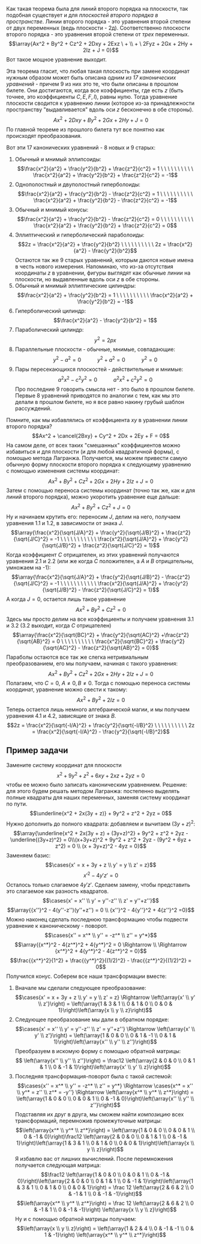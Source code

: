 Как такая теорема была для линий второго порядка на плоскости, так подобная существует и для *плоскостей второго порядка в пространстве*.
Линии второго порядка - это уравнения второй степени от двух переменных (ведь плоскости - 2д). Соответственно плоскости второго порядка - это уравнения второй степени от *трех* переменных.
$$\array{Ax^2 + By^2 + Cz^2 + 2Dxy + 2Exz \ + \\ + \ 2Fyz + 2Gx + 2Hy + 2Iz + J = 0}$$
Вот такое мощное уравнение выходит.

Эта теорема гласит, что любая такая плоскость при замене координат нужным образом может быть описана *одним из 17 канонических уравнений* - причем 9 из них это те, что были описаны в прошлом билете. Они достигаются, когда все коэффициенты, где есть $z$ (быть точнее, это коэффициенты $C, E, F, I$), равны нулю. Тогда уравнение плоскости сводится к уравнению линии (которое из-за принадлежности пространству "выдавливается" вдоль оси $z$ бесконечно в обе стороны). $$Ax^2 + 2Dxy + By^2 + 2Gx + 2Hy + J = 0$$
По главной теореме из прошлого билета тут все понятно как происходят преобразования.

Вот эти 17 канонических уравнений - 8 новых и 9 старых:
1. Обычный и мнимый эллипсоиды: $$\frac{x^2}{a^2} + \frac{y^2}{b^2} + \frac{z^2}{c^2} = 1 \ \ \ \ \ \ \ \ \ \ \frac{x^2}{a^2} + \frac{y^2}{b^2} + \frac{z^2}{c^2} = -1$$
2. Однополостный и двуполостный гиперболоиды: $$\frac{x^2}{a^2} + \frac{y^2}{b^2} - \frac{z^2}{c^2} = 1 \ \ \ \ \ \ \ \ \ \ \frac{x^2}{a^2} + \frac{y^2}{b^2} - \frac{z^2}{c^2} = -1$$
3. Обычный и мнимый конусы: $$\frac{x^2}{a^2} + \frac{y^2}{b^2} - \frac{z^2}{c^2} = 0 \ \ \ \ \ \ \ \ \ \ \frac{x^2}{a^2} + \frac{y^2}{b^2} + \frac{z^2}{c^2} = 0$$
4. Эллиптический и гиперболический параболоиды: $$2z = \frac{x^2}{a^2} + \frac{y^2}{b^2} \ \ \ \ \ \ \ \ \ \ 2z = \frac{x^2}{a^2} - \frac{y^2}{b^2}$$
Остаются так же 9 старых уравнений, которым даются новые имена в честь нового измерения. Напоминаю, что из-за отсутствия координаты $z$ в уравнении, фигуры выглядят как обычные линии на плоскости, но выдавленные вдоль оси $z$ в обе стороны.
1. Обычный и мнимый эллиптические цилиндры: $$\frac{x^2}{a^2} + \frac{y^2}{b^2} = 1 \ \ \ \ \ \ \ \ \ \ \frac{x^2}{a^2} + \frac{y^2}{b^2} = -1$$
2. Гиперболический цилиндр: $$\frac{x^2}{a^2} - \frac{y^2}{b^2} = 1$$
3. Параболический цилиндр: $$y^2 = 2px$$
4. Параллельные плоскости - обычные, мнимые, совпадающие: $$y^2 - a^2 = 0 \ \ \ \ \ \ \ \ \ \ \ y^2 + a^2 = 0 \ \ \ \ \ \ \ \ \ \ \ y^2 = 0$$
5. Пары пересекающихся плоскостей - действительные и мнимые: $$a^2x^2 - c^2y^2 = 0 \ \ \ \ \ \ \ \ \ \ \ a^2x^2 + c^2y^2 = 0$$
Про последние 9 говорить смысла нет - это было в прошлом билете. Первые 8 уравнений приводятся по аналогии с тем, как мы это делали в прошлом билете, но я все равно накину грубый шаблон рассуждений.

Помните, как мы избавлялись от коэффициента $xy$ в уравнении линии второго порядка?
$$Ax^2 + \cancel{2Bxy} + Cy^2 + 2Dx + 2Ey + F = 0$$
На самом деле, от всех таких "смешанных" коэффициентов можно избавиться и для плоскости (и для любой квадратичной формы), с помощью метода Лагранжа.
Получается, мы можем привести самую обычную форму плоскости второго порядка к следующему уравнению с помощью изменения системы координат:
$$Ax^2 + By^2 + Cz^2 + 2Gx + 2Hy + 2Iz + J = 0$$
Затем с помощью переноса системы координат (точно так же, как и для линий второго порядка), можно укоротить уравнение еще дальше:
$$Ax^2 + By^2 + Cz^2 + J = 0$$
Ну и начинаем крутить его: переносим $J$, делим на него, получаем уравнения 1.1 и 1.2, в зависимости от знака $J$.
$$\array{\frac{x^2}{\sqrt{J/A}^2} + \frac{y^2}{\sqrt{J/B}^2} + \frac{z^2}{\sqrt{J/C}^2} = -1 \ \ \ \ \ \ \ \ \ \ \ \frac{x^2}{\sqrt{J/A}^2} + \frac{y^2}{\sqrt{J/B}^2} + \frac{z^2}{\sqrt{J/C}^2} = 1}$$
Когда коэффициент $C$ отрицателен, из этих уравнений получаются уравнения 2.1 и 2.2 (или же когда $C$ положителен, а $A$ и $B$ отрицательны, умножаем на -1):
$$\array{\frac{x^2}{\sqrt{J/A}^2} + \frac{y^2}{\sqrt{J/B}^2} - \frac{z^2}{\sqrt{J/C}^2} = -1 \ \ \ \ \ \ \ \ \ \ \ \frac{x^2}{\sqrt{J/A}^2} + \frac{y^2}{\sqrt{J/B}^2} - \frac{z^2}{\sqrt{J/C}^2} = 1}$$
А когда $J = 0$, остается лишь такое уравнение $$Ax^2 + By^2 + Cz^2 = 0$$
Здесь мы просто делим на все коэффициенты и получаем уравнения 3.1 и 3.2 (3.2 выходит, когда $C$ отрицателен)
$$\array{\frac{x^2}{\sqrt{BC}^2} + \frac{y^2}{\sqrt{AC}^2} +\frac{z^2}{\sqrt{AB}^2} = 0 \ \ \ \ \ \ \ \ \ \ \frac{x^2}{\sqrt{BC}^2} + \frac{y^2}{\sqrt{AC}^2} - \frac{z^2}{\sqrt{AB}^2} = 0}$$
Параболы остаются все так же слегка нетривиальным преобразованием, его мы получаем, начиная с такого уравнения:
$$Ax^2 + By^2 + Cz^2 + 2Gx + 2Hy + 2Iz + J = 0$$
Полагаем, что $C = 0$, $A \neq 0, B \neq 0$. Тогда с помощью переноса системы координат, уравнение можно свести к такому:
$$Ax^2 + By^2 + 2Iz = 0$$
Теперь остается лишь немного алгебраической магии, и мы получаем уравнения 4.1 и 4.2, зависящие от знака $B$.
$$2z = \frac{x^2}{\sqrt{-I/A}^2} + \frac{y^2}{\sqrt{-I/B}^2} \ \ \ \ \ \ \ \ \ \ 2z = \frac{x^2}{\sqrt{-I/A}^2} - \frac{y^2}{\sqrt{-I/B}^2}$$
## Пример задачи
Замените систему координат для плоскости $$x^2 + 9y^2 + z^2 + 6xy + 2xz + 2yz = 0$$чтобы ее можно было записать каноническим уравнением.
Решение: для этого будем решать методом Лагранжа: постепенно выделять полные квадраты для наших переменных, заменяя систему координат по пути.
$$\underline{x^2 + 2x(3y + z)} + 9y^2 + z^2 + 2yz = 0$$
Нужно дополнить до полного квадрата: добавляем и вычитаем $(3y+z)^2$:
$$\array{\underline{x^2 + 2x(3y + z) + (3y+z)^2} + 9y^2 + z^2 + 2yz - \underline{(3y+z)^2} = 0\\(x+3y+z)^2 + 9y^2 + z^2 + 2yz - (9y^2 + 6yz + z^2) = 0 \\ (x + 3y+z)^2 - 4yz = 0}$$
Заменяем базис:
$$\cases{x' = x + 3y + z \\ y' = y \\ z' = z}$$
$${x'}^2 - 4y'z' = 0$$
Осталось только слагаемое $4y'z'$. Сделаем замену, чтобы представить это слагаемое как разность квадратов.
$$\cases{x' = x'' \\ y' = y''-z'' \\ z' = y''+z''}$$
$$\array{{x''}^2 - 4(y''-z'')(y''+z'') = 0 \\ {x''}^2 - 4{y''}^2 + 4{z''}^2 =0}$$
Можно наконец сделать последнюю трансформацию чтобы подвести уравнение к каноническому - поворот.
$$\cases{x'' = x^* \\ y'' = -z^* \\ z'' = y^*}$$
$$\array{{x^*}^2 - 4{z^*}^2 + 4{y^*}^2 = 0 \Rightarrow \\ \Rightarrow {x^*}^2 + 4{y^*}^2 - 4{z^*}^2 = 0}$$
$$\frac{{x^*}^2}{1^2} + \frac{{y^*}^2}{(1/2)^2} - \frac{{z^*}^2}{(1/2)^2} = 0$$
Получился конус.
Соберем все наши трансформации вместе:
1. Вначале мы сделали следующее преобразование: $$\cases{x' = x + 3y + z \\ y' = y \\ z' = z} \Rightarrow \left(\array{x' \\ y' \\ z'}\right) = \left(\array{1 & 3 & 1 \\ 0 & 1 & 0 \\ 0 & 0 & 1}\right)\left(\array{x \\ y \\ z}\right)$$
2. Следующее преобразование мы дали в обратном порядке: $$\cases{x' = x'' \\ y' = y''-z'' \\ z' = y''+z''} \Rightarrow \left(\array{x' \\ y' \\ z'}\right) = \left(\array{1 & 0 & 0 \\ 0 & 1 & -1 \\ 0 & 1 & 1}\right)\left(\array{x'' \\ y'' \\ z''}\right)$$
   Преобразуем в искомую форму с помощью обратной матрицы:$$ \left(\array{x'' \\ y'' \\ z''}\right) = \frac12 \left(\array{2 & 0 & 0 \\ 0 & 1 & 1 \\ 0 & -1 & 1}\right)\left(\array{x' \\ y' \\ z}\right)$$
3. Последняя трансформация-поворот была с такой системой: $$\cases{x'' = x^* \\ y'' = -z^* \\ z'' = y^*} \Rightarrow \cases{x^* = x'' \\ y^* = z'' \\ z^* = -y''}  \Rightarrow \left(\array{x^* \\ y^* \\ z^*}\right) = \left(\array{1 & 0 & 0 \\ 0 & 0 & 1 \\ 0 & -1 & 0}\right)\left(\array{x'' \\ y'' \\ z''}\right)$$
Подставляя их друг в друга, мы сможем найти *композицию* всех трансформаций, перемножив промежуточные матрицы:
$$\left(\array{x^* \\ y^* \\ z^*}\right) = \left(\array{1 & 0 & 0 \\ 0 & 0 & 1 \\ 0 & -1 & 0}\right)\frac12 \left(\array{2 & 0 & 0 \\ 0 & 1 & 1 \\ 0 & -1 & 1}\right)\left(\array{1 & 3 & 1 \\ 0 & 1 & 0 \\ 0 & 0 & 1}\right)\left(\array{x \\ y \\ z}\right)$$
Я избавлю вас от лишних вычислений. После перемножения получается следующая матрица:
$$\frac12 \left(\array{1 & 0 & 0 \\ 0 & 0 & 1 \\ 0 & -1 & 0}\right)\left(\array{2 & 0 & 0 \\ 0 & 1 & 1 \\ 0 & -1 & 1}\right)\left(\array{1 & 3 & 1 \\ 0 & 1 & 0 \\ 0 & 0 & 1}\right) = \frac 12 \left(\array{2 & 6 & 2 \\ 0 & -1 & 1 \\ 0 & -1 & -1}\right)$$
$$\left(\array{x^* \\ y^* \\ z^*}\right) = \frac 12 \left(\array{2 & 6 & 2 \\ 0 & -1 & 1 \\ 0 & -1 & -1}\right) \left(\array{x \\ y \\ z}\right)$$
Ну и с помощью обратной матрицы получаем:
$$\left(\array{x \\ y \\ z}\right) = \left(\array{1 & 2 & 4 \\ 0 & -1 & -1 \\ 0 & 1 & -1}\right) \left(\array{x^* \\ y^* \\ z^*}\right)$$
